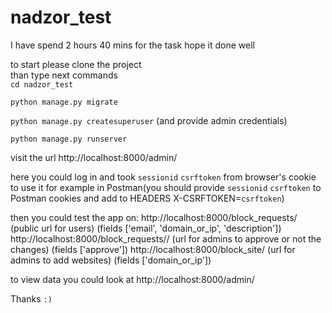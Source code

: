 # nadzor_test

I have spend 2 hours 40 mins for the task hope it done well

to start please clone the project  
than type next commands   
``cd nadzor_test``  

``python manage.py migrate``

``python manage.py createsuperuser`` (and provide admin credentials)

``python manage.py runserver``

visit the url http://localhost:8000/admin/  

here you could log in and took ``sessionid`` ``csrftoken`` from browser's cookie 
to use it for example in Postman(you should provide ``sessionid`` ``csrftoken`` to Postman cookies and add to HEADERS X-CSRFTOKEN=``csrftoken``)

then you could test the app on:
http://localhost:8000/block_requests/ (public url for users) (fields ['email', 'domain_or_ip', 'description'])
http://localhost:8000/block_requests/<id>/ (url for admins to approve or not the changes) (fields ['approve'])
http://localhost:8000/block_site/ (url for admins to add websites) (fields ['domain_or_ip'])


to view data you could look at http://localhost:8000/admin/

Thanks `:)`